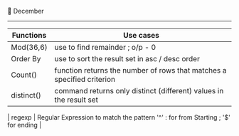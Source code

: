 
:dart: December

----------------------------------------------------------------------------------------------------- 
|      Functions       |                    Use cases                                                 |
|  ------------------  | -----------------------------------------------------------------------------
|       Mod(36,6)      |     use to find remainder     ; o/p - 0                                                                
|       Order By       |     use to sort the result set in asc / desc order
|       Count()        |     function returns the number of rows that matches a specified criterion
|      distinct()      |     command returns only distinct (different) values in the result set

|      regexp          |     Regular Expression to match the pattern '^' : for from Starting ; '$' for ending |

